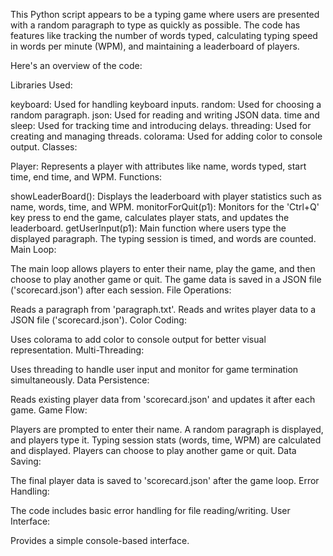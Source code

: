 This Python script appears to be a typing game where users are presented with a random paragraph to type as quickly as possible. The code has features like tracking the number of words typed, calculating typing speed in words per minute (WPM), and maintaining a leaderboard of players.

Here's an overview of the code:

Libraries Used:

keyboard: Used for handling keyboard inputs.
random: Used for choosing a random paragraph.
json: Used for reading and writing JSON data.
time and sleep: Used for tracking time and introducing delays.
threading: Used for creating and managing threads.
colorama: Used for adding color to console output.
Classes:

Player: Represents a player with attributes like name, words typed, start time, end time, and WPM.
Functions:

showLeaderBoard(): Displays the leaderboard with player statistics such as name, words, time, and WPM.
monitorForQuit(p1): Monitors for the 'Ctrl+Q' key press to end the game, calculates player stats, and updates the leaderboard.
getUserInput(p1): Main function where users type the displayed paragraph. The typing session is timed, and words are counted.
Main Loop:

The main loop allows players to enter their name, play the game, and then choose to play another game or quit.
The game data is saved in a JSON file ('scorecard.json') after each session.
File Operations:

Reads a paragraph from 'paragraph.txt'.
Reads and writes player data to a JSON file ('scorecard.json').
Color Coding:

Uses colorama to add color to console output for better visual representation.
Multi-Threading:

Uses threading to handle user input and monitor for game termination simultaneously.
Data Persistence:

Reads existing player data from 'scorecard.json' and updates it after each game.
Game Flow:

Players are prompted to enter their name.
A random paragraph is displayed, and players type it.
Typing session stats (words, time, WPM) are calculated and displayed.
Players can choose to play another game or quit.
Data Saving:

The final player data is saved to 'scorecard.json' after the game loop.
Error Handling:

The code includes basic error handling for file reading/writing.
User Interface:

Provides a simple console-based interface.
